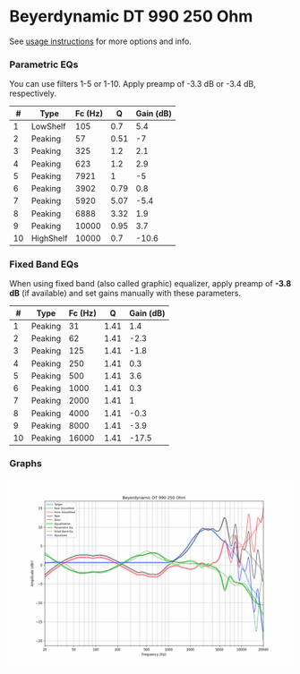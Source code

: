 # Beyerdynamic DT 990 250 Ohm
See [usage instructions](https://github.com/jaakkopasanen/AutoEq#usage) for more options and info.

### Parametric EQs
You can use filters 1-5 or 1-10. Apply preamp of -3.3 dB or -3.4 dB, respectively.

|   # | Type      |   Fc (Hz) |    Q |   Gain (dB) |
|-----|-----------|-----------|------|-------------|
|   1 | LowShelf  |       105 | 0.7  |         5.4 |
|   2 | Peaking   |        57 | 0.51 |        -7   |
|   3 | Peaking   |       325 | 1.2  |         2.1 |
|   4 | Peaking   |       623 | 1.2  |         2.9 |
|   5 | Peaking   |      7921 | 1    |        -5   |
|   6 | Peaking   |      3902 | 0.79 |         0.8 |
|   7 | Peaking   |      5920 | 5.07 |        -5.4 |
|   8 | Peaking   |      6888 | 3.32 |         1.9 |
|   9 | Peaking   |     10000 | 0.95 |         3.7 |
|  10 | HighShelf |     10000 | 0.7  |       -10.6 |

### Fixed Band EQs
When using fixed band (also called graphic) equalizer, apply preamp of **-3.8 dB** (if available) and set gains manually with these parameters.

|   # | Type    |   Fc (Hz) |    Q |   Gain (dB) |
|-----|---------|-----------|------|-------------|
|   1 | Peaking |        31 | 1.41 |         1.4 |
|   2 | Peaking |        62 | 1.41 |        -2.3 |
|   3 | Peaking |       125 | 1.41 |        -1.8 |
|   4 | Peaking |       250 | 1.41 |         0.3 |
|   5 | Peaking |       500 | 1.41 |         3.6 |
|   6 | Peaking |      1000 | 1.41 |         0.3 |
|   7 | Peaking |      2000 | 1.41 |         1   |
|   8 | Peaking |      4000 | 1.41 |        -0.3 |
|   9 | Peaking |      8000 | 1.41 |        -3.9 |
|  10 | Peaking |     16000 | 1.41 |       -17.5 |

### Graphs
![](./Beyerdynamic%20DT%20990%20250%20Ohm.png)
